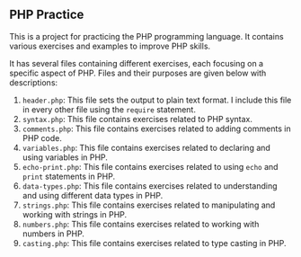 ## PHP Practice

This is a project for practicing the PHP programming language. It contains various exercises and examples to improve PHP skills.

It has several files containing different exercises, each focusing on a specific aspect of PHP. Files and their purposes are given below with descriptions:

1. `header.php`: This file sets the output to plain text format. I include this file in every other file using the `require` statement.
2. `syntax.php`: This file contains exercises related to PHP syntax.
3. `comments.php`: This file contains exercises related to adding comments in PHP code.
4. `variables.php`: This file contains exercises related to declaring and using variables in PHP.
5. `echo-print.php`: This file contains exercises related to using `echo` and `print` statements in PHP.
6. `data-types.php`: This file contains exercises related to understanding and using different data types in PHP.
7. `strings.php`: This file contains exercises related to manipulating and working with strings in PHP.
8. `numbers.php`: This file contains exercises related to working with numbers in PHP.
9. `casting.php`: This file contains exercises related to type casting in PHP.